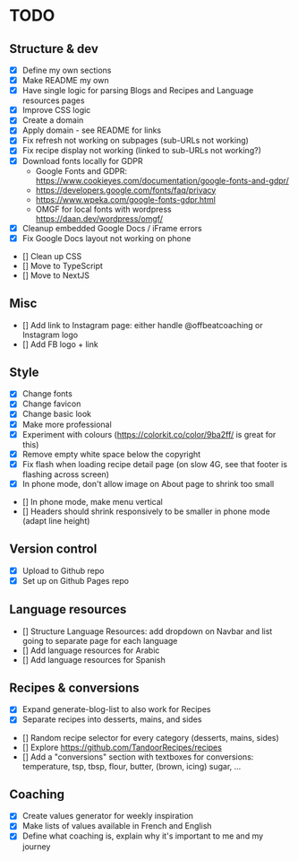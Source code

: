 # TODO

## Structure & dev

- [x] Define my own sections
- [x] Make README my own
- [x] Have single logic for parsing Blogs and Recipes and Language resources pages
- [x] Improve CSS logic
- [x] Create a domain
- [x] Apply domain - see README for links
- [x] Fix refresh not working on subpages (sub-URLs not working)
- [x] Fix recipe display not working (linked to sub-URLs not working?)
- [x] Download fonts locally for GDPR
  - Google Fonts and GDPR: https://www.cookieyes.com/documentation/google-fonts-and-gdpr/
  - https://developers.google.com/fonts/faq/privacy
  - https://www.wpeka.com/google-fonts-gdpr.html
  - OMGF for local fonts with wordpress https://daan.dev/wordpress/omgf/
- [x] Cleanup embedded Google Docs / iFrame errors
- [x] Fix Google Docs layout not working on phone

- [] Clean up CSS
- [] Move to TypeScript
- [] Move to NextJS

## Misc

- [] Add link to Instagram page: either handle @offbeatcoaching or Instagram logo
- [] Add FB logo + link

## Style

- [x] Change fonts
- [x] Change favicon
- [x] Change basic look
- [x] Make more professional
- [x] Experiment with colours (https://colorkit.co/color/9ba2ff/ is great for this)
- [x] Remove empty white space below the copyright
- [x] Fix flash when loading recipe detail page (on slow 4G, see that footer is flashing across screen)
- [x] In phone mode, don't allow image on About page to shrink too small

- [] In phone mode, make menu vertical
- [] Headers should shrink responsively to be smaller in phone mode (adapt line height)

## Version control

- [x] Upload to Github repo
- [x] Set up on Github Pages repo

## Language resources

- [] Structure Language Resources: add dropdown on Navbar and list going to separate page for each language
- [] Add language resources for Arabic
- [] Add language resources for Spanish

## Recipes & conversions

- [x] Expand generate-blog-list to also work for Recipes
- [x] Separate recipes into desserts, mains, and sides

- [] Random recipe selector for every category (desserts, mains, sides)
- [] Explore https://github.com/TandoorRecipes/recipes
- [] Add a "conversions" section with textboxes for conversions: temperature, tsp, tbsp, flour, butter, (brown, icing) sugar, ...

## Coaching

- [x] Create values generator for weekly inspiration
- [x] Make lists of values available in French and English
- [x] Define what coaching is, explain why it's important to me and my journey
